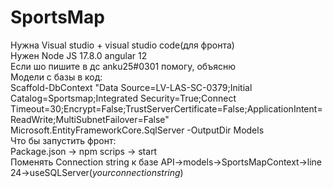 # SportsMap  
Нужна Visual studio + visual studio code(для фронта)  
Нужен Node JS 17.8.0 angular 12  
Если шо пишите в дс anku25#0301 помогу, объясню  
Модели с базы в код:  
Scaffold-DbContext "Data Source=LV-LAS-SC-0379;Initial Catalog=Sportsmap;Integrated Security=True;Connect Timeout=30;Encrypt=False;TrustServerCertificate=False;ApplicationIntent=ReadWrite;MultiSubnetFailover=False" Microsoft.EntityFrameworkCore.SqlServer -OutputDir Models  
Что бы запустить фронт:  
Package.json -> npm scrips -> start  
Поменять Connection string к базе API->models->SportsMapContext->line 24->useSQLServer(*yourconnectionstring*)
